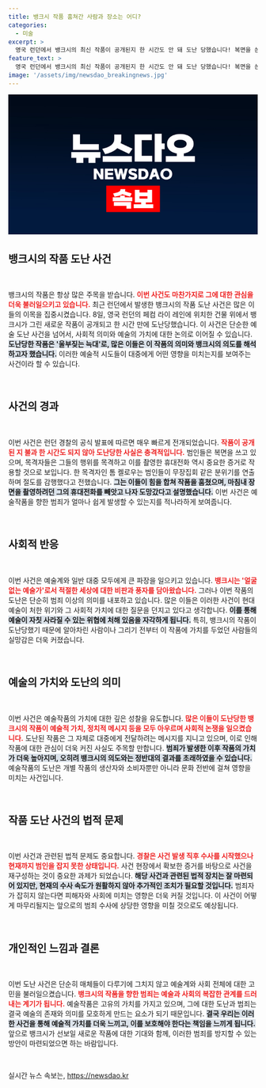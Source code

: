 ```yaml
---
title: 뱅크시 작품 훔쳐간 사람과 장소는 어디?
categories:
  - 미술
excerpt: >
  영국 런던에서 뱅크시의 최신 작품이 공개된지 한 시간도 안 돼 도난 당했습니다! 복면을 쓴 범인들이 위성안테나를 뜯어가며 벌어진 이 아찔한 사건, 목격자의 증언이 밝혀낸 놀라운 진실은? 클릭해 확인하세요!
feature_text: >
  영국 런던에서 뱅크시의 최신 작품이 공개된지 한 시간도 안 돼 도난 당했습니다! 복면을 쓴 범인들이 위성안테나를 뜯어가며 벌어진 이 아찔한 사건, 목격자의 증언이 밝혀낸 놀라운 진실은? 클릭해 확인하세요!
image: '/assets/img/newsdao_breakingnews.jpg'
---
```


<p><img src="/assets/img/newsdao_breakingnews.jpg" alt="bookingtag 속보" /></p>

<h2 data-ke-size="size26">뱅크시의 작품 도난 사건</h2>

<p data-ke-size="size16">&nbsp;</p>

<p>뱅크시의 작품은 항상 많은 주목을 받습니다. <b><span style="color: #ee2323;">이번 사건도 마찬가지로 그에 대한 관심을 더욱 불러일으키고 있습니다.</span></b> 최근 런던에서 발생한 뱅크시의 작품 도난 사건은 많은 이들의 이목을 집중시켰습니다. 8일, 영국 런던의 페컴 라이 레인에 위치한 건물 위에서 뱅크시가 그린 새로운 작품이 공개되고 한 시간 만에 도난당했습니다. 이 사건은 단순한 예술 도난 사건을 넘어서, 사회적 의미와 예술의 가치에 대한 논의로 이어질 수 있습니다. <b><span style="background-color: #21538527;">도난당한 작품은 '울부짖는 늑대'로, 많은 이들은 이 작품의 의미와 뱅크시의 의도를 해석하고자 했습니다.</span></b> 이러한 예술적 시도들이 대중에게 어떤 영향을 미치는지를 보여주는 사건이라 할 수 있습니다. </p>

<p data-ke-size="size16">&nbsp;</p>

<h2 data-ke-size="size26">사건의 경과</h2>

<p data-ke-size="size16">&nbsp;</p>

<p>이번 사건은 런던 경찰의 공식 발표에 따르면 매우 빠르게 전개되었습니다. <b><span style="color: #ee2323;">작품이 공개된 지 불과 한 시간도 되지 않아 도난당한 사실은 충격적입니다.</span></b> 범인들은 복면을 쓰고 있으며, 목격자들은 그들의 행위를 목격하고 이를 촬영한 휴대전화 역시 중요한 증거로 작용할 것으로 보입니다. 한 목격자인 톰 켈로우는 범인들이 무장집회 같은 분위기를 연출하며 절도를 감행했다고 전했습니다. <b><span style="background-color: #21538527;">그는 이들이 힘을 합쳐 작품을 훔쳤으며, 마침내 장면을 촬영하려던 그의 휴대전화를 빼앗고 나자 도망갔다고 설명했습니다.</span></b> 이번 사건은 예술작품을 향한 범죄가 얼마나 쉽게 발생할 수 있는지를 적나라하게 보여줍니다. </p>

<p data-ke-size="size16">&nbsp;</p>

<h2 data-ke-size="size26">사회적 반응</h2>

<p data-ke-size="size16">&nbsp;</p>

<p>이번 사건은 예술계와 일반 대중 모두에게 큰 파장을 일으키고 있습니다. <b><span style="color: #ee2323;">뱅크시는 '얼굴 없는 예술가'로서 적절한 세상에 대한 비판과 풍자를 담아왔습니다.</span></b> 그러나 이번 작품의 도난은 단순히 범죄 이상의 의미를 내포하고 있습니다. 많은 이들은 이러한 사건이 현대 예술이 처한 위기와 그 사회적 가치에 대한 질문을 던지고 있다고 생각합니다. <b><span style="background-color: #21538527;">이를 통해 예술이 자칫 사라질 수 있는 위협에 처해 있음을 자각하게 됩니다.</span></b> 특히, 뱅크시의 작품이 도난당했기 때문에 알아차린 사람이나 그리기 전부터 이 작품에 가치를 두었던 사람들의 실망감은 더욱 커졌습니다. </p>

<p data-ke-size="size16">&nbsp;</p>

<h2 data-ke-size="size26">예술의 가치와 도난의 의미</h2>

<p data-ke-size="size16">&nbsp;</p>

<p>이번 사건은 예술작품의 가치에 대한 깊은 성찰을 유도합니다. <b><span style="color: #ee2323;">많은 이들이 도난당한 뱅크시의 작품이 예술적 가치, 정치적 메시지 등을 모두 아우르며 사회적 논쟁을 일으켰습니다.</span></b> 도난된 작품은 그 자체로 대중에게 전달하려는 메시지를 지니고 있으며, 이로 인해 작품에 대한 관심이 더욱 커진 사실도 주목할 만합니다. <b><span style="background-color: #21538527;">범죄가 발생한 이후 작품의 가치가 더욱 높아지며, 오히려 뱅크시의 의도와는 정반대의 결과를 초래하였을 수 있습니다.</span></b> 예술작품의 도난은 개별 작품의 생산자와 소비자뿐만 아니라 문화 전반에 걸쳐 영향을 미치는 사건입니다.</p>

<p data-ke-size="size16">&nbsp;</p>

<h2 data-ke-size="size26">작품 도난 사건의 법적 문제</h2>

<p data-ke-size="size16">&nbsp;</p>

<p>이번 사건과 관련된 법적 문제도 중요합니다. <b><span style="color: #ee2323;">경찰은 사건 발생 직후 수사를 시작했으나 현재까지 범인을 잡지 못한 상태입니다.</span></b> 사건 현장에서 확보한 증거를 바탕으로 사건을 재구성하는 것이 중요한 과제가 되었습니다. <b><span style="background-color: #21538527;">해당 사건과 관련된 법적 장치는 잘 마련되어 있지만, 현재의 수사 속도가 원활하지 않아 추가적인 조치가 필요할 것입니다.</span></b> 범죄자가 잡히지 않는다면 피해자와 사회에 미치는 영향은 더욱 커질 것입니다. 이 사건이 어떻게 마무리될지는 앞으로의 범죄 수사에 상당한 영향을 미칠 것으로도 예상됩니다.</p>

<p data-ke-size="size16">&nbsp;</p>

<h2 data-ke-size="size26">개인적인 느낌과 결론</h2>

<p data-ke-size="size16">&nbsp;</p>

<p>이번 도난 사건은 단순히 매체들이 다루기에 그치지 않고 예술계와 사회 전체에 대한 고민을 불러일으켰습니다. <b><span style="color: #ee2323;">뱅크시의 작품을 향한 범죄는 예술과 사회의 복잡한 관계를 드러내는 계기가 됩니다.</span></b> 예술작품은 고유의 가치를 가지고 있으며, 그에 대한 도난과 범죄는 결국 예술의 존재와 의미를 모호하게 만드는 요소가 되기 때문입니다. <b><span style="background-color: #21538527;">결국 우리는 이러한 사건을 통해 예술적 가치를 더욱 느끼고, 이를 보호해야 한다는 책임을 느끼게 됩니다.</span></b> 앞으로 뱅크시가 선보일 새로운 작품에 대한 기대와 함께, 이러한 범죄를 방지할 수 있는 방안이 마련되었으면 하는 바람입니다.</p>

<p data-ke-size="size16">&nbsp;</p>
실시간 뉴스 속보는, <a href="https://newsdao.kr" rel="dofollow">https://newsdao.kr</a>


